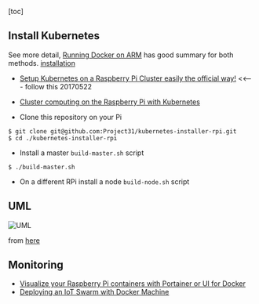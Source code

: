 

[toc]

## Install Kubernetes

See more detail, [Running Docker on ARM](https://pt.slideshare.net/DieterReuter/running-docker-on-arm) has good summary for both methods. 
[installation](https://blog.hypriot.com/post/setup-kubernetes-raspberry-pi-cluster/)

* [Setup Kubernetes on a Raspberry Pi Cluster easily the official way!](https://blog.hypriot.com/post/setup-kubernetes-raspberry-pi-cluster/) <<--- follow this 20170522
* [Cluster computing on the Raspberry Pi with Kubernetes](https://opensource.com/life/16/2/build-a-kubernetes-cloud-with-raspberry-pi)


* Clone this repository on your Pi

```
$ git clone git@github.com:Project31/kubernetes-installer-rpi.git
$ cd ./kubernetes-installer-rpi
```
* Install a master `build-master.sh` script

```
$ ./build-master.sh
```

* On a different RPi install a node `build-node.sh` script

## UML
![UML](https://www.evernote.com/l/AS4G2HX7TA5Gc4BM0tB4CO9axkcNqB6FHisB/image.png)

from [here](https://beroux.com/english/articles/kubernetes/?part=2)


## Monitoring
* [Visualize your Raspberry Pi containers with Portainer or UI for Docker](https://blog.hypriot.com/post/new-docker-ui-portainer/)
* [Deploying an IoT Swarm with Docker Machine](https://blog.hypriot.com/post/deploy-swarm-on-chip-with-docker-machine/)
